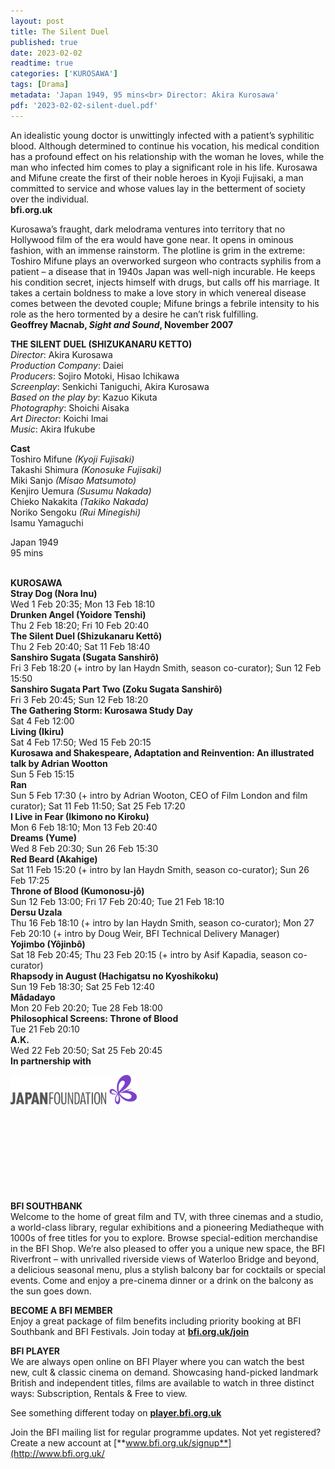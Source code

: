 ```yaml
---
layout: post
title: The Silent Duel
published: true
date: 2023-02-02
readtime: true
categories: ['KUROSAWA']
tags: [Drama]
metadata: 'Japan 1949, 95 mins<br> Director: Akira Kurosawa'
pdf: '2023-02-02-silent-duel.pdf'
---
```


An idealistic young doctor is unwittingly infected with a patient’s syphilitic blood. Although determined to continue his vocation, his medical condition has a profound effect on his relationship with the woman he loves, while the man who infected him comes to play a significant role in his life. Kurosawa and Mifune create the first of their noble heroes in Kyoji Fujisaki, a man committed to service and whose values lay in the betterment of society over the individual.  
**bfi.org.uk**  

Kurosawa’s fraught, dark melodrama ventures into territory that no Hollywood film of the era would have gone near. It opens in ominous fashion, with an immense rainstorm. The plotline is grim in the extreme: Toshiro Mifune plays an overworked surgeon who contracts syphilis from a patient – a disease that in 1940s Japan was well-nigh incurable. He keeps his condition secret, injects himself with drugs, but calls off his marriage. It takes a certain boldness to make a love story in which venereal disease comes between the devoted couple; Mifune brings a febrile intensity to his role as the hero tormented by a desire he can’t risk fulfilling.  
**Geoffrey Macnab, _Sight and Sound_, November 2007**  

**THE SILENT DUEL (SHIZUKANARU KETTO)**  
_Director_: Akira Kurosawa  
_Production Company_: Daiei  
_Producers_: Sojiro Motoki, Hisao Ichikawa  
_Screenplay_: Senkichi Taniguchi, Akira Kurosawa  
_Based on the play by_: Kazuo Kikuta  
_Photography_: Shoichi Aisaka  
_Art Director_: Koichi Imai  
_Music_: Akira Ifukube  

**Cast**  
Toshiro Mifune _(Kyoji Fujisaki)_  
Takashi Shimura _(Konosuke Fujisaki)_  
Miki Sanjo _(Misao Matsumoto)_  
Kenjiro Uemura _(Susumu Nakada)_  
Chieko Nakakita _(Takiko Nakada)_  
Noriko Sengoku _(Rui Minegishi)_  
Isamu Yamaguchi  

Japan 1949  
95 mins  
<br>

**KUROSAWA**  
**Stray Dog (Nora Inu)**  
Wed 1 Feb 20:35; Mon 13 Feb 18:10  
**Drunken Angel (Yoidore Tenshi)**  
Thu 2 Feb 18:20; Fri 10 Feb 20:40  
**The Silent Duel (Shizukanaru Kettô)**  
Thu 2 Feb 20:40; Sat 11 Feb 18:40  
**Sanshiro Sugata (Sugata Sanshirô)**  
Fri 3 Feb 18:20 (+ intro by Ian Haydn Smith, season co-curator); Sun 12 Feb 15:50  
**Sanshiro Sugata Part Two (Zoku Sugata Sanshirô)**  
Fri 3 Feb 20:45; Sun 12 Feb 18:20  
**The Gathering Storm: Kurosawa Study Day**  
Sat 4 Feb 12:00  
**Living (Ikiru)**  
Sat 4 Feb 17:50; Wed 15 Feb 20:15  
**Kurosawa and Shakespeare, Adaptation and Reinvention: An illustrated talk by Adrian Wootton**  
Sun 5 Feb 15:15  
**Ran**  
Sun 5 Feb 17:30 (+ intro by Adrian Wooton, CEO of Film London and film curator); Sat 11 Feb 11:50; Sat 25 Feb 17:20  
**I Live in Fear (Ikimono no Kiroku)**  
Mon 6 Feb 18:10; Mon 13 Feb 20:40  
**Dreams (Yume)**  
Wed 8 Feb 20:30; Sun 26 Feb 15:30  
**Red Beard (Akahige)**  
Sat 11 Feb 15:20 (+ intro by Ian Haydn Smith, season co-curator); Sun 26 Feb 17:25  
**Throne of Blood (Kumonosu-jô)**  
Sun 12 Feb 13:00; Fri 17 Feb 20:40; Tue 21 Feb 18:10  
**Dersu Uzala**  
Thu 16 Feb 18:10 (+ intro by Ian Haydn Smith, season co-curator); Mon 27 Feb 20:10 (+ intro by Doug Weir, BFI Technical Delivery Manager)  
**Yojimbo (Yôjinbô)**  
Sat 18 Feb 20:45; Thu 23 Feb 20:15 (+ intro by Asif Kapadia, season co-curator)  
**Rhapsody in August (Hachigatsu no Kyoshikoku)**  
Sun 19 Feb 18:30; Sat 25 Feb 12:40  
**Mâdadayo**  
Mon 20 Feb 20:20; Tue 28 Feb 18:00  
**Philosophical Screens: Throne of Blood**  
Tue 21 Feb 20:10  
**A.K.**  
Wed 22 Feb 20:50; Sat 25 Feb 20:45  
**In partnership with**  

<img style="float: left;" src="/img/Japan Foundation.JPG" width="40%" height="40%">
<br><br><br><br><br><br><br><br><br><br><br>

**BFI SOUTHBANK**  
Welcome to the home of great film and TV, with three cinemas and a studio, a world-class library, regular exhibitions and a pioneering Mediatheque with 1000s of free titles for you to explore. Browse special-edition merchandise in the BFI Shop. We’re also pleased to offer you a unique new space, the BFI Riverfront – with unrivalled riverside views of Waterloo Bridge and beyond, a delicious seasonal menu, plus a stylish balcony bar for cocktails or special events. Come and enjoy a pre-cinema dinner or a drink on the balcony as the sun goes down.  

**BECOME A BFI MEMBER**  
Enjoy a great package of film benefits including priority booking at BFI Southbank and BFI Festivals. Join today at [**bfi.org.uk/join**](http://www.bfi.org.uk/join)  

**BFI PLAYER**  
 We are always open online on BFI Player where you can watch the best new, cult &amp; classic cinema on demand. Showcasing hand-picked landmark British and independent titles, films are available to watch in three distinct ways: Subscription, Rentals &amp; Free to view.  

See something different today on [**player.bfi.org.uk**](https://player.bfi.org.uk)  

Join the BFI mailing list for regular programme updates. Not yet registered? Create a new account at [**www.bfi.org.uk/signup**](http://www.bfi.org.uk/
<!--stackedit_data:
eyJoaXN0b3J5IjpbMTMwMTU1ODQ4OSw0NzQzNTQ3MjVdfQ==
-->

